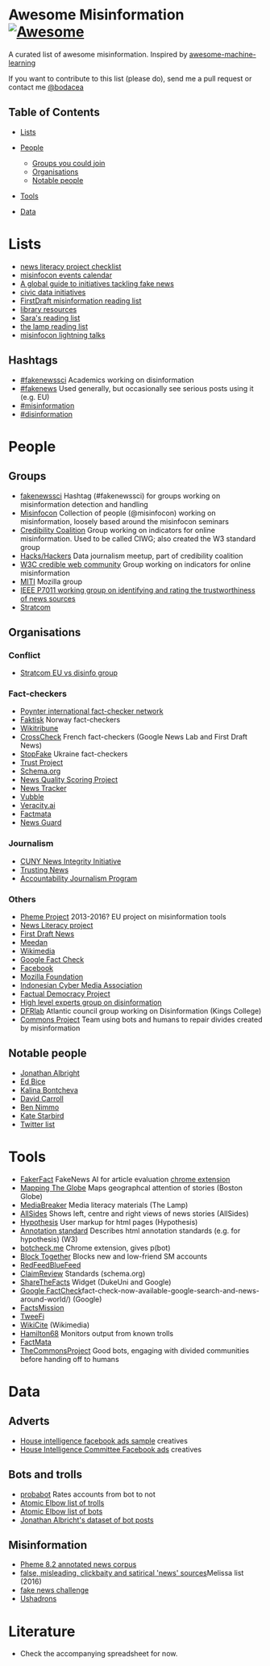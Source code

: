 # Awesome Misinformation [![Awesome](https://cdn.rawgit.com/sindresorhus/awesome/d7305f38d29fed78fa85652e3a63e154dd8e8829/media/badge.svg)](https://github.com/sindresorhus/awesome)

A curated list of awesome misinformation. Inspired by [awesome-machine-learning](https://github.com/josephmisiti/awesome-machine-learning/)

If you want to contribute to this list (please do), send me a pull request or contact me [@bodacea](https://twitter.com/bodacea)

## Table of Contents

<!-- MarkdownTOC depth=4 -->

- [Lists](#lists)

- [People](#people)
    - [Groups you could join](#groups)
    - [Organisations](#organisations)
    - [Notable people](#notablepeople)

- [Tools](#tools)

- [Data](#data)

<!-- /MarkdownTOC -->

# Lists

* [news literacy project checklist](http://thenewsliteracyproject.org/fakenews)	
* [misinfocon events calendar](https://hackshackers.github.io/misinfocon-event-calendar/)	
* [A global guide to initiatives tackling fake news](https://gijn.org/2017/05/08/a-global-guide-to-initiatives-tackling-fake-news/)
* [civic data initiatives](https://medium.com/graph-commons/civic-data-initiatives-c4a0f40d9a23)	
* [FirstDraft misinformation reading list](https://firstdraftnews.com/misinformation-reading-list/)
* [library resources](http://www.programminglibrarian.org/articles/fake-news-library-round)
* [Sara's reading list](https://www.facebook.com/misinfolinks/)
* [the lamp reading list](http://thelamp.org/fake-news-and-media-literacy-what-people-are-saying/)
* [misinfocon lightning talks](http://nieman.harvard.edu/events/misinfocon-a-summit-and-creative-studio-on-misinformation/)

## Hashtags
* [#fakenewssci](https://twitter.com/hashtag/FakeNewsSci) Academics working on disinformation
* [#fakenews](https://twitter.com/hashtag/FakeNews) Used generally, but occasionally see serious posts using it (e.g. EU)
* [#misinformation](https://twitter.com/hashtag/misinformation)
* [#disinformation](https://twitter.com/hashtag/disinformation)


# People

## Groups
* [fakenewssci](https://twitter.com/hashtag/FakeNewsSci) Hashtag (#fakenewssci) for groups working on misinformation detection and handling	
* [Misinfocon](https://misinfocon.com/) Collection of people (@misinfocon) working on misinformation, loosely based around the misinfocon seminars 	
* [Credibility Coalition](https://meedan.com/credibility-coalition/) Group working on indicators for online misinformation. Used to be called CIWG; also created the W3 standard group
* [Hacks/Hackers](https://hackshackers.com/) Data journalism meetup, part of credibility coalition		
* [W3C credible web community](https://www.w3.org/community/credibility/) Group working on indicators for online misinformation	
* [MITI](https://blog.mozilla.org/blog/2017/08/08/mozilla-information-trust-initiative-building-movement-fight-misinformation-online/) Mozilla group
* [IEEE P7011 working group on identifying and rating the trustworthiness of news sources](https://www.eventbrite.com/e/ieee-p7011-working-group-meeting-registration-43720079936)
* [Stratcom](www.euvsdisinfo.eu)

## Organisations

### Conflict

* [Stratcom EU vs disinfo group](https://euvsdisinfo.eu/)

### Fact-checkers

* [Poynter international fact-checker network](https://www.poynter.org/international-fact-checking-network-fact-checkers-code-principles)
* [Faktisk](https://www.faktisk.no/)	Norway fact-checkers
* [Wikitribune](https://www.wikitribune.com/)
* [CrossCheck](https://crosscheck.firstdraftnews.com/france-fr/)	French fact-checkers (Google News Lab and First Draft News)
* [StopFake](https://www.stopfake.org/)	Ukraine fact-checkers
* [Trust Project](https://www.scu.edu/ethics/focus-areas/journalism-ethics/programs/the-trust-project/)
* [Schema.org](http://schema.org/)
* [News Quality Scoring Project](https://mondaynote.com/tagged/fake-news)
* [News Tracker]()
* [Vubble](https://www.vubblepop.com/)
* [Veracity.ai](http://veracity.ai/)
* [Factmata](http://factmata.com/)
* [News Guard]()

### Journalism

* [CUNY News Integrity Initiative](https://www.journalism.cuny.edu/2017/04/announcing-the-new-integrity-initiative/)
* [Trusting News](https://trustingnews.org/)
* [Accountability Journalism Program](https://www.americanpressinstitute.org/category/fact-checking-project/)

### Others

* [Pheme Project](https://www.pheme.eu/software-downloads/)	2013-2016? EU project on misinformation tools	
* [News Literacy project](http://thenewsliteracyproject.org/)		
* [First Draft News](https://firstdraftnews.com/)	
* [Meedan](https://meedan.com/)	
* [Wikimedia](https://www.wikimedia.org/)		
* [Google Fact Check](https://blog.google/products/search/fact-check-now-available-google-search-and-news-around-world/)	
* [Facebook]()
* [Mozilla Foundation]()		
* [Indonesian Cyber Media Association](http://www.amsi.or.id)	
* [Factual Democracy Project]()
* [High level experts group on disinformation](https://ec.europa.eu/digital-single-market/en/news/final-report-high-level-expert-group-fake-news-and-online-disinformation)	
* [DFRlab](https://www.digitalsherlocks.org/dfrlab)	Atlantic council group working on Disinformation (Kings College)	
* [Commons Project](https://www.facebook.com/CommonsProject/) Team using bots and humans to repair divides created by misinformation

## Notable people

* [Jonathan Albright](https://twitter.com/d1gi)
* [Ed Bice](https://twitter.com/edbice)
* [Kalina Bontcheva](https://twitter.com/kbontcheva)
* [David Carroll](https://twitter.com/profcarroll)
* [Ben Nimmo](https://twitter.com/benimmo)
* [Kate Starbird](https://twitter.com/katestarbird)
* [Twitter list](https://twitter.com/bodaceacat/lists/misinformation-geeks/)


# Tools

* [FakerFact](https://www.fakerfact.org/) FakeNews AI for article evaluation [chrome extension](https://chrome.google.com/webstore/detail/fakerfact/hmcmekfmgfmilmmnicpmkfkccgnfegef)
* [Mapping The Globe](http://globe.mediameter.org) Maps geographcal attention of stories	(Boston Globe)
* [MediaBreaker](http://thelamp.org/portfolio/media-breaker/) Media literacy materials	(The Lamp)
* [AllSides](http://www.allsides.com) Shows left, centre and right views of news stories	(AllSides)
* [Hypothesis](https://hypothes.is/) User markup for html pages	(Hypothesis)
* [Annotation standard](https://www.w3.org/annotation/) Describes html annotation standards (e.g. for hypothesis)	(W3)
* [botcheck.me]() Chrome extension, gives p(bot)	
* [Block Together](https://blocktogether.org/) Blocks new and low-friend SM accounts	
* [RedFeedBlueFeed]()			
* [ClaimReview](https://schema.org/ClaimReview) Standards	(schema.org)
* [ShareTheFacts](http://www.sharethefacts.org/) Widget	(DukeUni and Google)
* [Google FactCheck](https://blog.google/products/search/)fact-check-now-available-google-search-and-news-around-world/) (Google)
* [FactsMission](https://factsmission.com)	
* [TweeFi](https://twee.fi)	
* [WikiCite](https://meta.wikimedia.org/wiki/WikiCite) (Wikimedia)
* [Hamilton68](http://dashboard.securingdemocracy.org/) Monitors output from known trolls
* [FactMata](https://factmata.com)
* [TheCommonsProject]() Good bots, engaging with divided communities before handing off to humans	


# Data

## Adverts
* [House intelligence facebook ads sample](https://democrats-intelligence.house.gov/hpsci-11-1/) creatives
* [House Intelligence Committee Facebook ads](https://democrats-intelligence.house.gov/facebook-ads/social-media-advertisements.htm) creatives

## Bots and trolls
* [probabot](https://twitter.com/probabot_]) Rates accounts from bot to not
* [Atomic Elbow list of trolls](https://twitter.com/AtomicElbow1/lists/confirmed-russian-trolls/members)	
* [Atomic Elbow list of bots](https://twitter.com/AtomicElbow1/lists/bots/members)
* [Jonathan Albricht's dataset of bot posts](https://data.world/d1gi/)	

## Misinformation
* [Pheme 8.2 annotated news corpus](https://www.pheme.eu/software-downloads/)
* [false, misleading, clickbaity and satirical 'news' sources](https://d279m997dpfwgl.cloudfront.net/wp/2016/11/Resource-False-Misleading-Clickbait-y-and-Satirical-%E2%80%9CNews%E2%80%9D-Sources-1.pdf)Melissa list (2016)
* [fake news challenge](http://www.fakenewschallenge.org/)	
* [Ushadrons](https://medium.com/@ushadrons)


# Literature

* Check the accompanying spreadsheet for now.




